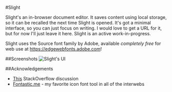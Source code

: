 #Slight

Slight's an in-browser document editor. It saves content using local storage, so it can be recalled the next time Slight is opened. It's got a minimal interface, so you can just focus on writing. I would love to get a URL for it, but for now I'll just leave it here. Slight is an active work-in-progress.

Slight uses the Source font family by Adobe, available *completely free* for web use at https://edgewebfonts.adobe.com!

##Screenshots
![Slight's UI]()

##Acknowledgements
+ [This](http://stackoverflow.com/questions/2176861/javascript-get-clipboard-data-on-paste-event-cross-browser) StackOverflow discussion
+ [Fontastic.me](http://fontastic.me) - my favorite icon font tool in all of the interwebs


